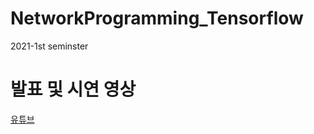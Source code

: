 # NetworkProgramming_Tensorflow
2021-1st seminster

# 발표 및 시연 영상
[유튜브](https://youtu.be/3yf0oVIvAvk)
